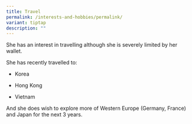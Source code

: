 ```yaml
---
title: Travel
permalink: /interests-and-hobbies/permalink/
variant: tiptap
description: ""
---
```

<p>She has an interest in travelling although she is severely limited by
her wallet.</p>
<p>She has recently travelled to:</p>
<ul data-tight="true" class="tight">
<li>
<p>Korea</p>
</li>
<li>
<p>Hong Kong</p>
</li>
<li>
<p>Vietnam</p>
</li>
</ul>
<p>And she does wish to explore more of Western Europe (Germany, France)
and Japan for the next 3 years.</p>
<p></p>
<p></p>
<p></p>